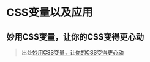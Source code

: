 # CSS变量以及应用

## 妙用CSS变量，让你的CSS变得更心动

>出处[妙用CSS变量，让你的CSS变得更心动](https://juejin.im/post/5e5d0f2ef265da5756325bb9)